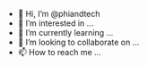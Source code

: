 - 👋 Hi, I’m @phiandtech
- 👀 I’m interested in ...
- 🌱 I’m currently learning ...
- 💞️ I’m looking to collaborate on ...
- 📫 How to reach me ...

<!---
phiandtech/phiandtech is a ✨ special ✨ repository because its `README.md` (this file) appears on your GitHub profile.
You can click the Preview link to take a look at your changes.
--->

